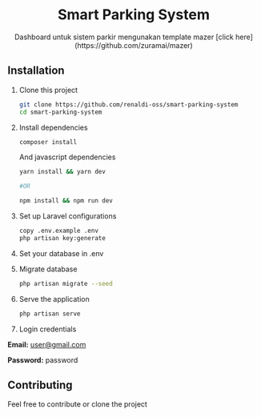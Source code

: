 <!-- ![Image](https://raw.githubusercontent.com/zuramai/laravel-mazer/main/screenshot.png) -->
<h1 align="center">Smart Parking System</h1>
<p align="center">Dashboard untuk sistem parkir mengunakan template mazer [click here](https://github.com/zuramai/mazer)</p>

## Installation
1. Clone this project
    ```bash
    git clone https://github.com/renaldi-oss/smart-parking-system
    cd smart-parking-system
    ```
2. Install dependencies
    ```bash
    composer install
    ```
    And javascript dependencies
    ```bash
    yarn install && yarn dev

    #OR

    npm install && npm run dev
    ```

3. Set up Laravel configurations
    ```bash
    copy .env.example .env
    php artisan key:generate
    ```

4. Set your database in .env

5. Migrate database
    ```bash
    php artisan migrate --seed
    ```

6. Serve the application
    ```bash
    php artisan serve
    ```

7. Login credentials

**Email:** user@gmail.com

**Password:** password

## Contributing
Feel free to contribute or clone the project
